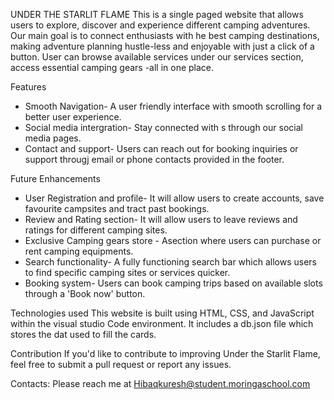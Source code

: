 UNDER THE STARLIT FLAME
This is a single paged website that allows users to explore, discover and experience different camping adventures. Our main goal is to connect enthusiasts with he best camping destinations, making adventure planning hustle-less and enjoyable with just a click of a button. User can browse available services under our services section, access essential camping gears -all in one place.


Features
* Smooth Navigation- A user friendly interface with smooth scrolling for a better user experience.
* Social media intergration- Stay connected with s through our social media pages.
* Contact and support- Users can reach out for booking inquiries or support througj email or phone contacts provided in the footer.

Future Enhancements

* User Registration and profile- It will allow users to create accounts, save favourite campsites and tract past bookings.
* Review and Rating section- It will allow users to leave reviews and ratings for different camping sites.
* Exclusive Camping gears store \- Asection where users can purchase or rent camping equipments.
* Search functionality- A fully functioning search bar which allows users to find specific camping sites or services quicker.
* Booking system- Users can book camping trips based on available slots through a 'Book now' button.

Technologies used
This website is built using HTML, CSS, and JavaScript within the visual studio Code environment. It includes a db.json file which stores the dat used to fill the cards.

Contribution
If you'd like to contribute to improving Under the Starlit Flame, feel free to submit a pull request or report any issues.

Contacts:
Please reach me at Hibaqkuresh@student.moringaschool.com
